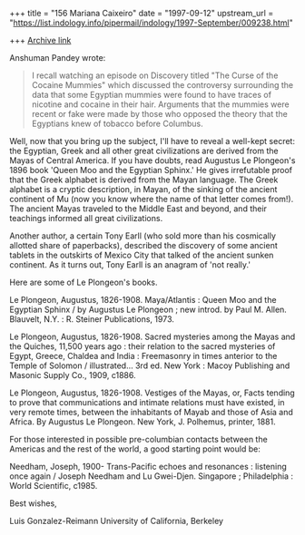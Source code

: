 +++
title = "156 Mariana Caixeiro"
date = "1997-09-12"
upstream_url = "https://list.indology.info/pipermail/indology/1997-September/009238.html"

+++
[Archive link](https://list.indology.info/pipermail/indology/1997-September/009238.html)

Anshuman Pandey wrote:
>
>I recall watching an episode on Discovery titled "The Curse of the Cocaine
>Mummies" which discussed the controversy surrounding the data that some
>Egyptian mummies were found to have traces of nicotine and cocaine in
>their hair. Arguments that the mummies were recent or fake were made by
>those who opposed the theory that the Egyptians knew of tobacco before
>Columbus.

Well, now that you bring up the subject, I'll have to reveal a well-kept
secret:  the Egyptian, Greek and all other great civilizations are derived
from the Mayas of Central America.
If you have doubts, read Augustus Le Plongeon's 1896 book 'Queen Moo and the
Egyptian Sphinx.'  He gives irrefutable proof that the Greek alphabet is
derived from the Mayan language.  The Greek alphabet is a cryptic
description, in Mayan, of the sinking of the ancient continent of Mu (now
you know where the name of that letter comes from!).  The ancient Mayas
traveled to the Middle East and beyond, and their teachings informed all
great civilizations.

Another author, a certain Tony Earll (who sold more than his cosmically
allotted share of paperbacks), described the discovery of some ancient
tablets in the outskirts of Mexico City that talked of the ancient sunken
continent.
As it turns out, Tony Earll is an anagram of 'not really.'

Here are some of Le Plongeon's books.

 Le Plongeon, Augustus, 1826-1908.
      Maya/Atlantis : Queen Moo and the Egyptian Sphinx / by Augustus Le
    Plongeon ; new introd. by Paul M. Allen.  Blauvelt, N.Y. : R. Steiner
    Publications, 1973.


 Le Plongeon, Augustus, 1826-1908.
      Sacred mysteries among the Mayas and the Quiches, 11,500 years ago :
    their relation to the sacred mysteries of Egypt, Greece, Chaldea and India
    : Freemasonry in times anterior to the Temple of Solomon / illustrated...
    3rd ed.  New York : Macoy Publishing and Masonic Supply Co., 1909, c1886.


 Le Plongeon, Augustus, 1826-1908.
      Vestiges of the Mayas, or, Facts tending to prove that communications and
    intimate relations must have existed, in very remote times, between the
    inhabitants of Mayab and those of Asia and Africa. By Augustus Le Plongeon.
    New York, J. Polhemus, printer, 1881.

For those interested in possible pre-columbian contacts between the Americas
and the rest of the world, a good starting point would be:

 Needham, Joseph, 1900-
      Trans-Pacific echoes and resonances : listening once again / Joseph
    Needham and Lu Gwei-Djen.  Singapore ; Philadelphia : World Scientific,
    c1985.


Best wishes,

Luis Gonzalez-Reimann
University of California, Berkeley




